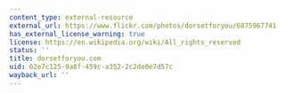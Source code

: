 ```yaml
---
content_type: external-resource
external_url: https://www.flickr.com/photos/dorsetforyou/6875967741
has_external_license_warning: true
license: https://en.wikipedia.org/wiki/All_rights_reserved
status: ''
title: dorsetforyou.com
uid: 62e7c125-9a8f-459c-a352-2c2de0e7d57c
wayback_url: ''
---
```

